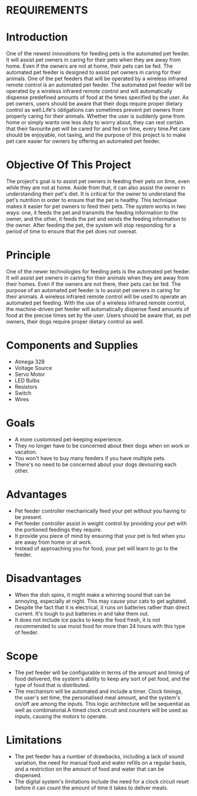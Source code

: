 # REQUIREMENTS
# Introduction
One of the newest innovations for feeding pets is the automated pet feeder. It will assist pet owners in caring for their pets when they are away from home. Even if the owners are not at home, their pets can be fed. The automated pet feeder is designed to assist pet owners in caring for their animals. One of the pet feeders that will be operated by a wireless infrared remote control is an automated pet feeder. The automated pet feeder will be operated by a wireless infrared remote control and will automatically dispense predefined amounts of food at the times specified by the user. As pet owners, users should be aware that their dogs require proper dietary control as well.Life's obligations can sometimes prevent pet owners from properly caring for their animals. Whether the user is suddenly gone from home or simply wants one less duty to worry about, they can rest certain that their favourite pet will be cared for and fed on time, every time.Pet care should be enjoyable, not taxing, and the purpose of this project is to make pet care easier for owners by offering an automated pet feeder.
# Objective Of This Project
The project's goal is to assist pet owners in feeding their pets on time, even while they are not at home. Aside from that, it can also assist the owner in understanding their pet's diet. It is critical for the owner to understand the pet's nutrition in order to ensure that the pet is healthy. This technique makes it easier for pet owners to feed their pets. The system works in two ways: one, it feeds the pet and transmits the feeding information to the owner, and the other, it feeds the pet and sends the feeding information to the owner. After feeding the pet, the system will stop responding for a period of time to ensure that the pet does not overeat.
# Principle
One of the newer technologies for feeding pets is the automated pet feeder. It will assist pet owners in caring for their animals when they are away from their homes. Even if the owners are not there, their pets can be fed. The purpose of an automated pet feeder is to assist pet owners in caring for their animals. A wireless infrared remote control will be used to operate an automated pet feeding. With the use of a wireless infrared remote control, the machine-driven pet feeder will automatically dispense fixed amounts of food at the precise times set by the user. Users should be aware that, as pet owners, their dogs require proper dietary control as well.
# Components and Supplies
* Atmega 328
* Voltage Source
* Servo Motor
* LED Bulbs
* Resistors
* Switch
* Wires
# Goals
* A more customised pet-keeping experience.
* They no longer have to be concerned about their dogs when on work or vacation.
* You won't have to buy many feeders if you have multiple pets.
* There's no need to be concerned about your dogs devouring each other.
# Advantages
* Pet feeder controller mechanically feed your pet without you having to be present.
* Pet feeder controller  assist in weight control by providing your pet with the portioned feedings they require.
* It provide you piece of mind by ensuring that your pet is fed when you are away from home or at work.
* Instead of approaching you for food, your pet will learn to go to the feeder.
# Disadvantages
* When the dish spins, it might make a whirring sound that can be annoying, especially at night. This may cause your cats to get agitated.
* Despite the fact that it is electrical, it runs on batteries rather than direct current. It's tough to put batteries in and take them out.
* It does not include ice packs to keep the food fresh, it is not recommended to use moist food for more than 24 hours with this type of feeder.
# Scope
* The pet feeder will be configurable in terms of the amount and timing of food delivered, the system's ability to keep any sort of pet food, and the type of food that is distributed.
* The mechanism will be automated and include a timer. Clock timings, the user's set time, the personalised meal amount, and the system's on/off are among the inputs.  This logic architecture will be sequential as well as combinatorial.A timed clock circuit and counters will be used as inputs, causing the motors to operate.
# Limitations
* The pet feeder has a number of drawbacks, including a lack of sound variation, the need for manual food and water refills on a regular basis, and a restriction on the amount of food and water that can be dispensed.
* The digital system's limitations include the need for a clock circuit reset before it can count the amount of time it takes to deliver meals.
